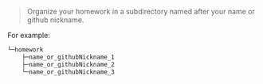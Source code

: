 > Organize your homework in a subdirectory named after your name or github nickname.

For example:

```bash
└─homework
    ├─name_or_githubNickname_1
    ├─name_or_githubNickname_2
    └─name_or_githubNickname_3
```



